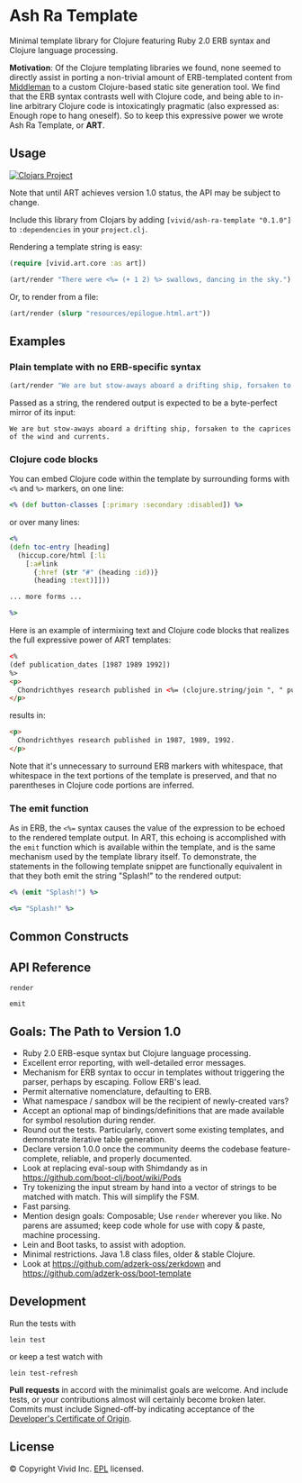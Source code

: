 # Ash Ra Template

Minimal template library for Clojure featuring Ruby 2.0 ERB syntax and Clojure language processing.

**Motivation**: Of the Clojure templating libraries we found, none seemed to directly assist in porting a non-trivial amount of ERB-templated content from [Middleman](https://github.com/middleman/middleman) to a custom Clojure-based static site generation tool.
We find that the ERB syntax contrasts well with Clojure code, and being able to in-line arbitrary Clojure code is intoxicatingly pragmatic (also expressed as: Enough rope to hang oneself).
So to keep this expressive power we wrote Ash Ra Template, or **ART**.


## Usage

[![Clojars Project](https://img.shields.io/clojars/v/vivid/ash-ra-template.svg)](https://clojars.org/vivid/ash-ra-template)

Note that until ART achieves version 1.0 status, the API may be subject to change.

Include this library from Clojars by adding ``[vivid/ash-ra-template "0.1.0"]`` to ``:dependencies`` in your ``project.clj``.

Rendering a template string is easy:
```clojure
(require [vivid.art.core :as art])

(art/render "There were <%= (+ 1 2) %> swallows, dancing in the sky.")
```

Or, to render from a file:
```clojure
(art/render (slurp "resources/epilogue.html.art"))
```

Examples
--------

### Plain template with no ERB-specific syntax ###
```clojure
(art/render "We are but stow-aways aboard a drifting ship, forsaken to the caprices of the wind and currents.")
```
Passed as a string, the rendered output is expected to be a byte-perfect mirror of its input:
```
We are but stow-aways aboard a drifting ship, forsaken to the caprices of the wind and currents.
```


### Clojure code blocks ###

You can embed Clojure code within the template by surrounding forms with ``<%`` and ``%>`` markers, on one line:
```clojure
<% (def button-classes [:primary :secondary :disabled]) %>
```
or over many lines:
```clojure
<%
(defn toc-entry [heading]
  (hiccup.core/html [:li
    [:a#link
      {:href (str "#" (heading :id))} 
      (heading :text)]]))

... more forms ...

%>
```

Here is an example of intermixing text and Clojure code blocks that realizes the full expressive power of ART templates:
```html
<%
(def publication_dates [1987 1989 1992])
%>
<p>
  Chondrichthyes research published in <%= (clojure.string/join ", " publication_dates) %>.
</p>
```
results in:
```html
<p>
  Chondrichthyes research published in 1987, 1989, 1992.
</p>
```

Note that it's unnecessary to surround ERB markers with whitespace, that whitespace in the text portions of the template is preserved, and that no parentheses in Clojure code portions are inferred.


### The emit function ###
As in ERB, the ``<%=`` syntax causes the value of the expression to be echoed to the rendered template output.
In ART, this echoing is accomplished with the ``emit`` function which is available within the template, and is the same mechanism used by the template library itself.
To demonstrate, the statements in the following template snippet are functionally equivalent in that they both emit the string "Splash!" to the rendered output:

```clojure
<% (emit "Splash!") %>

<%= "Splash!" %>
```

## Common Constructs
## API Reference

``render``

``emit``



## Goals: The Path to Version 1.0

- Ruby 2.0 ERB-esque syntax but Clojure language processing.
- Excellent error reporting, with well-detailed error messages.
- Mechanism for ERB syntax to occur in templates without triggering the parser, perhaps by escaping. Follow ERB's lead.
- Permit alternative nomenclature, defaulting to ERB.
- What namespace / sandbox will be the recipient of newly-created vars?
- Accept an optional map of bindings/definitions that are made available for symbol resolution during render.
- Round out the tests. Particularly, convert some existing templates, and demonstrate iterative table generation.
- Declare version 1.0.0 once the community deems the codebase feature-complete, reliable, and properly documented.
- Look at replacing eval-soup with Shimdandy as in https://github.com/boot-clj/boot/wiki/Pods
- Try tokenizing the input stream by hand into a vector of strings to be matched with match. This will simplify the FSM.
- Fast parsing.
- Mention design goals: Composable; Use `render` wherever you like. No parens are assumed; keep code whole for use with copy & paste, machine processing.
- Lein and Boot tasks, to assist with adoption.
- Minimal restrictions. Java 1.8 class files, older & stable Clojure.
- Look at https://github.com/adzerk-oss/zerkdown and https://github.com/adzerk-oss/boot-template



## Development

Run the tests with

```
lein test
```

or keep a test watch with

```
lein test-refresh
```

**Pull requests** in accord with the minimalist goals are welcome.
And include tests, or your contributions almost will certainly become broken later.
Commits must include Signed-off-by indicating acceptance of the [Developer's Certificate of Origin](DCO.txt).


## License

© Copyright Vivid Inc.
[EPL](LICENSE.txt) licensed.
